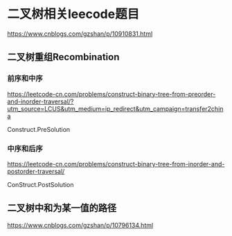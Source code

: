 # 二叉树相关leecode题目
https://www.cnblogs.com/gzshan/p/10910831.html

## 二叉树重组Recombination
### 前序和中序
https://leetcode-cn.com/problems/construct-binary-tree-from-preorder-and-inorder-traversal/?utm_source=LCUS&utm_medium=ip_redirect&utm_campaign=transfer2china

Construct.PreSolution

### 中序和后序
https://leetcode-cn.com/problems/construct-binary-tree-from-inorder-and-postorder-traversal/

ConStruct.PostSolution

## 二叉树中和为某一值的路径
https://www.cnblogs.com/gzshan/p/10796134.html


